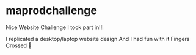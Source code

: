 # maprodchallenge
Nice Website Challenge I took part in!!! 

I replicated a desktop/laptop website design 
And I had fun with it
Fingers Crossed 🤞


